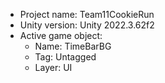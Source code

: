 <!-- UNITY CODE ASSIST INSTRUCTIONS START -->
- Project name: Team11CookieRun
- Unity version: Unity 2022.3.62f2
- Active game object:
  - Name: TimeBarBG
  - Tag: Untagged
  - Layer: UI
<!-- UNITY CODE ASSIST INSTRUCTIONS END -->